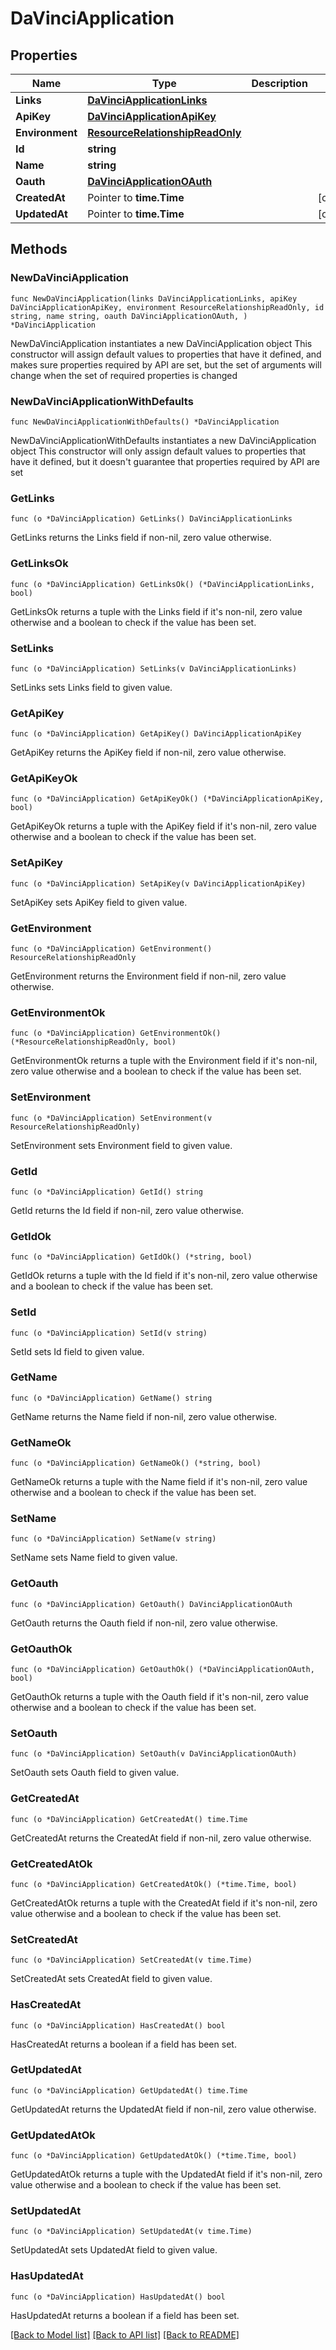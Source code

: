 # DaVinciApplication

## Properties

Name | Type | Description | Notes
------------ | ------------- | ------------- | -------------
**Links** | [**DaVinciApplicationLinks**](DaVinciApplicationLinks.md) |  | 
**ApiKey** | [**DaVinciApplicationApiKey**](DaVinciApplicationApiKey.md) |  | 
**Environment** | [**ResourceRelationshipReadOnly**](ResourceRelationshipReadOnly.md) |  | 
**Id** | **string** |  | 
**Name** | **string** |  | 
**Oauth** | [**DaVinciApplicationOAuth**](DaVinciApplicationOAuth.md) |  | 
**CreatedAt** | Pointer to **time.Time** |  | [optional] 
**UpdatedAt** | Pointer to **time.Time** |  | [optional] 

## Methods

### NewDaVinciApplication

`func NewDaVinciApplication(links DaVinciApplicationLinks, apiKey DaVinciApplicationApiKey, environment ResourceRelationshipReadOnly, id string, name string, oauth DaVinciApplicationOAuth, ) *DaVinciApplication`

NewDaVinciApplication instantiates a new DaVinciApplication object
This constructor will assign default values to properties that have it defined,
and makes sure properties required by API are set, but the set of arguments
will change when the set of required properties is changed

### NewDaVinciApplicationWithDefaults

`func NewDaVinciApplicationWithDefaults() *DaVinciApplication`

NewDaVinciApplicationWithDefaults instantiates a new DaVinciApplication object
This constructor will only assign default values to properties that have it defined,
but it doesn't guarantee that properties required by API are set

### GetLinks

`func (o *DaVinciApplication) GetLinks() DaVinciApplicationLinks`

GetLinks returns the Links field if non-nil, zero value otherwise.

### GetLinksOk

`func (o *DaVinciApplication) GetLinksOk() (*DaVinciApplicationLinks, bool)`

GetLinksOk returns a tuple with the Links field if it's non-nil, zero value otherwise
and a boolean to check if the value has been set.

### SetLinks

`func (o *DaVinciApplication) SetLinks(v DaVinciApplicationLinks)`

SetLinks sets Links field to given value.


### GetApiKey

`func (o *DaVinciApplication) GetApiKey() DaVinciApplicationApiKey`

GetApiKey returns the ApiKey field if non-nil, zero value otherwise.

### GetApiKeyOk

`func (o *DaVinciApplication) GetApiKeyOk() (*DaVinciApplicationApiKey, bool)`

GetApiKeyOk returns a tuple with the ApiKey field if it's non-nil, zero value otherwise
and a boolean to check if the value has been set.

### SetApiKey

`func (o *DaVinciApplication) SetApiKey(v DaVinciApplicationApiKey)`

SetApiKey sets ApiKey field to given value.


### GetEnvironment

`func (o *DaVinciApplication) GetEnvironment() ResourceRelationshipReadOnly`

GetEnvironment returns the Environment field if non-nil, zero value otherwise.

### GetEnvironmentOk

`func (o *DaVinciApplication) GetEnvironmentOk() (*ResourceRelationshipReadOnly, bool)`

GetEnvironmentOk returns a tuple with the Environment field if it's non-nil, zero value otherwise
and a boolean to check if the value has been set.

### SetEnvironment

`func (o *DaVinciApplication) SetEnvironment(v ResourceRelationshipReadOnly)`

SetEnvironment sets Environment field to given value.


### GetId

`func (o *DaVinciApplication) GetId() string`

GetId returns the Id field if non-nil, zero value otherwise.

### GetIdOk

`func (o *DaVinciApplication) GetIdOk() (*string, bool)`

GetIdOk returns a tuple with the Id field if it's non-nil, zero value otherwise
and a boolean to check if the value has been set.

### SetId

`func (o *DaVinciApplication) SetId(v string)`

SetId sets Id field to given value.


### GetName

`func (o *DaVinciApplication) GetName() string`

GetName returns the Name field if non-nil, zero value otherwise.

### GetNameOk

`func (o *DaVinciApplication) GetNameOk() (*string, bool)`

GetNameOk returns a tuple with the Name field if it's non-nil, zero value otherwise
and a boolean to check if the value has been set.

### SetName

`func (o *DaVinciApplication) SetName(v string)`

SetName sets Name field to given value.


### GetOauth

`func (o *DaVinciApplication) GetOauth() DaVinciApplicationOAuth`

GetOauth returns the Oauth field if non-nil, zero value otherwise.

### GetOauthOk

`func (o *DaVinciApplication) GetOauthOk() (*DaVinciApplicationOAuth, bool)`

GetOauthOk returns a tuple with the Oauth field if it's non-nil, zero value otherwise
and a boolean to check if the value has been set.

### SetOauth

`func (o *DaVinciApplication) SetOauth(v DaVinciApplicationOAuth)`

SetOauth sets Oauth field to given value.


### GetCreatedAt

`func (o *DaVinciApplication) GetCreatedAt() time.Time`

GetCreatedAt returns the CreatedAt field if non-nil, zero value otherwise.

### GetCreatedAtOk

`func (o *DaVinciApplication) GetCreatedAtOk() (*time.Time, bool)`

GetCreatedAtOk returns a tuple with the CreatedAt field if it's non-nil, zero value otherwise
and a boolean to check if the value has been set.

### SetCreatedAt

`func (o *DaVinciApplication) SetCreatedAt(v time.Time)`

SetCreatedAt sets CreatedAt field to given value.

### HasCreatedAt

`func (o *DaVinciApplication) HasCreatedAt() bool`

HasCreatedAt returns a boolean if a field has been set.

### GetUpdatedAt

`func (o *DaVinciApplication) GetUpdatedAt() time.Time`

GetUpdatedAt returns the UpdatedAt field if non-nil, zero value otherwise.

### GetUpdatedAtOk

`func (o *DaVinciApplication) GetUpdatedAtOk() (*time.Time, bool)`

GetUpdatedAtOk returns a tuple with the UpdatedAt field if it's non-nil, zero value otherwise
and a boolean to check if the value has been set.

### SetUpdatedAt

`func (o *DaVinciApplication) SetUpdatedAt(v time.Time)`

SetUpdatedAt sets UpdatedAt field to given value.

### HasUpdatedAt

`func (o *DaVinciApplication) HasUpdatedAt() bool`

HasUpdatedAt returns a boolean if a field has been set.


[[Back to Model list]](../README.md#documentation-for-models) [[Back to API list]](../README.md#documentation-for-api-endpoints) [[Back to README]](../README.md)


